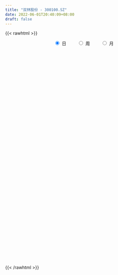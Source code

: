 ```yaml
---
title: "双林股份 - 300100.SZ"
date: 2022-06-01T20:40:09+08:00
draft: false
---
```

{{< rawhtml >}}
    <div style="text-align: center">
        <label style="padding: 1rem;"><input style="margin-right: .5rem" type="radio" name="period" value="D" checked onclick="period_change(this)">日</label>
        <label style="padding: 1rem;"><input style="margin-right: .5rem" type="radio" name="period" value="W" onclick="period_change(this)">周</label>
        <label style="padding: 1rem;"><input style="margin-right: .5rem" type="radio" name="period" value="M" onclick="period_change(this)">月</label>
    </div>
    <div id="chart" style="height: 700px;"></div> 
    <script type="text/javascript">
        const D_v = [137272.55,96521.0,136932.38,86994.52,81262.52,135248.67,113490.23,105916.0,113945.02,78643.0,69210.92,53695.85,145077.86,294898.52,184756.15,131426.0,194498.96,146884.33,100870.39,306861.95,292986.0,301484.0,227035.32,160134.49,126251.0,114528.4,123016.93,94772.0,134376.46,70864.33,102734.0,102915.49,107717.74,229305.07,163311.98,211817.83,153409.34,228093.08,260074.67,178791.38,115196.16,226273.31,168676.0,234575.0,241768.49,159402.91,202095.01,236178.76,186446.24,172639.02,119236.91,236019.01,240805.86,238298.0,382404.09,253799.93,184959.91,145301.0,209315.0,160237.0,125451.0,140219.0,100450.97,97289.0,97768.0,103847.0,150939.89,101524.75,156825.0,110729.0,128372.0,103322.88,113615.4,93751.3,112597.25,97832.0,73515.1,123510.34,174063.85,85863.85,128861.99,99362.0,68035.1,95506.87,65413.0,69428.0,61861.0,85596.0,92249.06,37140.78,66040.0,40771.0,65207.0,39842.0,42500.01,67530.93,46142.71,76697.58,36181.0,56054.15,35769.22,56535.22,30386.0,39855.0,73785.0,44828.91,35286.0,40696.68,60724.0,108460.18,55586.23,107040.74,103328.56,60038.28,67169.45,161524.16,150950.47,193196.69,227322.01,196629.66,140620.44,211285.32,260194.91,263356.19,208238.27,208330.98,159185.56,185860.32,299231.86,179458.25,163399.25,280448.79,193743.65,166760.01,114319.0,120478.01,205233.63,235044.34,148159.08,131409.0,138530.84,93428.01,95035.38,79990.0,86310.38,69286.19,129327.21,151554.07,57758.03,52784.52,52739.0,56391.0,71802.36,92645.0,128690.0,57773.0,85723.01,41627.0,61838.0,41187.0,36996.05,39318.0,52704.11,58634.31,36939.0,70967.0,34687.2,27919.62,50456.58,31860.14,46529.0,44015.0,38802.0,33279.0,41563.87,32990.28,43073.08,22717.0,28192.67,29899.0,33113.16,34595.14,31333.0,60113.68,39710.78,66147.02,36969.0,32538.0,38997.94,26290.0,30503.0,30153.0,25404.97,33541.97,48137.0,32970.97,30446.02,23625.0,47589.0,39316.0,43104.0,24000.0,38856.0,27325.01,35070.0,30525.0,26774.0,25612.0,28172.0,17986.0,28666.0,29927.0,34606.0,33035.0,30388.0,28615.0,25321.0,17970.0,16188.0,30203.0,84649.0,357520.53,336666.53,383368.62,368722.04,300757.52,265775.09,220504.91,224049.57,210402.09,201153.97,146400.01,98882.0,153476.96,293431.0,161717.0,379798.06,329786.43,288901.0,255844.01,170225.05,148654.0,228550.3,252406.0,125691.0,120955.72,169902.01,150308.37,164429.05,147306.0]
const D_histogram = [0.0,-0.0130953846,-0.0289215762,-0.0372292444,-0.0379173127,-0.0271657619,-0.0210542672,-0.010982261,-0.0263150028,-0.0418185427,-0.0464060017,-0.0491595238,-0.0219423948,0.0173286999,0.0406332459,0.0395142278,0.064135023,0.0730877505,0.0674168449,0.0961835799,0.1102762015,0.1362111302,0.1268255347,0.0937177717,0.0573784753,0.0428177626,0.0116215838,0.0013656608,-0.0374908525,-0.0582258198,-0.0491202055,-0.0389327654,-0.0303058411,0.0025570827,0.0161500247,0.0395261401,0.0397473744,0.0444029606,0.0324367015,0.0118053251,-0.0072547487,0.0131849946,0.0215685568,0.0445238791,0.0407886891,0.0097058747,-0.0339303251,-0.1300907826,-0.1514587377,-0.1351978384,-0.1012504841,-0.0476449271,0.0167675196,0.0613218259,0.1123840308,0.1235256827,0.118301897,0.1188940653,0.1353314152,0.1373132311,0.1077942679,0.0598329746,0.0312677746,0.0025905689,-0.03120713,-0.0253047296,-0.0090468265,-0.0163009956,-0.0616850176,-0.1070184232,-0.1175611592,-0.1376157398,-0.1438175252,-0.1496054594,-0.1384266994,-0.139501031,-0.1318054241,-0.1032465932,-0.113461141,-0.1180193547,-0.100074662,-0.1050440527,-0.0911435467,-0.1016426909,-0.1004686289,-0.1096667677,-0.0972497071,-0.0877895989,-0.1025021512,-0.1015962209,-0.1186945242,-0.1012638445,-0.0610934987,-0.0330407968,-0.0169523647,0.014636339,0.0375882294,0.0276471162,0.0338596725,0.0474074098,0.0510519433,0.0416278565,0.0339397366,0.0383739596,0.0459254093,0.0406413686,0.0304769443,0.0403275612,0.0615277954,0.0784686828,0.0797646026,0.099582376,0.1100939807,0.1139770788,0.1084750427,0.1251094394,0.1294639921,0.1535697111,0.153922426,0.1384244036,0.1313381815,0.1307898283,0.1394306176,0.1506734477,0.1346431215,0.1383578355,0.1098977115,0.0547650056,0.0529499685,0.0291660534,0.0279116485,0.0360196481,0.0179436193,-0.0311195382,-0.0731451761,-0.0816121752,-0.0642417297,-0.0344213269,-0.0292338807,-0.0152873244,-0.023924764,-0.0349079882,-0.0609821949,-0.0807269003,-0.0714813652,-0.0765256303,-0.055562263,-0.0793927334,-0.0899828889,-0.0879466214,-0.0844503453,-0.0746690815,-0.0595105603,-0.0446145797,-0.0668682097,-0.0759686572,-0.0993916024,-0.0999855278,-0.0889791654,-0.0698891289,-0.0632430157,-0.0622139886,-0.0396204083,-0.0373431353,-0.0341451071,-0.0524832654,-0.0612154759,-0.0651164797,-0.0828927622,-0.0814607357,-0.0958563808,-0.0852739141,-0.0623699478,-0.0369689079,-0.010056665,0.0027260186,-0.0023647031,0.0024505921,0.0132231573,0.0247479894,0.0289361931,0.0407486983,0.0554344721,0.0615033607,0.0730151411,0.065744948,0.0695572091,0.0734032838,0.0816688131,0.0849373602,0.0751873681,0.0576173513,0.0371226309,0.0098367137,-0.0197043368,-0.0240615996,-0.0248591582,-0.0411768952,-0.0811554054,-0.0819016683,-0.0750884241,-0.060749144,-0.0393320165,-0.0246331883,-0.0124728723,-0.0138211722,-0.0074649418,-0.0049304378,-0.0102736272,-0.005955731,0.0030049976,0.0042840785,0.0161474192,0.01256248,0.0024216756,-0.0208173535,-0.0212422443,-0.0269464449,-0.0230909126,-0.0217275962,0.0066228698,0.1158576266,0.158494373,0.2127477749,0.2697599328,0.2498928164,0.197199832,0.1530292979,0.0792614233,0.0638405141,0.0713708433,0.0534366076,0.0435832733,0.0475402895,0.0729329632,0.0757447624,0.127766917,0.1665482084,0.1761617383,0.1350557074,0.0946455256,0.0514687276,0.048277293,-0.0051188126,-0.0252491752,-0.050232582,-0.0570373819,-0.0750698408,-0.0957046695,-0.0968872953]
const D_fast = [0.0,-0.0163692308,-0.0394258163,-0.0570407957,-0.0672081922,-0.0632480818,-0.0624001539,-0.055073713,-0.0769852055,-0.1029433811,-0.1191323405,-0.1341757436,-0.1124442133,-0.0688409435,-0.0353780861,-0.0266185473,0.0140360036,0.0412606688,0.0524439744,0.1052566044,0.1469182763,0.2069059876,0.2292267758,0.2195484557,0.1975537781,0.1936975062,0.1654067232,0.1554922155,0.1072629891,0.0719715668,0.0687971297,0.0692513784,0.0703018425,0.1038040369,0.1214344851,0.1546921356,0.1648502135,0.1806065399,0.1767494561,0.1590694109,0.13819565,0.1619316419,0.1757073434,0.2097936355,0.2162556178,0.187599272,0.135480491,0.0067973378,-0.0524353017,-0.069973862,-0.0613391287,-0.0196448035,0.0489595231,0.1088442859,0.1880024985,0.2300255711,0.2543772596,0.2846929442,0.3349631479,0.3712732716,0.3687028754,0.3356998257,0.3149515694,0.2869220059,0.2453225245,0.2448987425,0.258894939,0.247565521,0.1867602446,0.1146722332,0.0747392073,0.0202806919,-0.0218754749,-0.0650647739,-0.0884926888,-0.1244422781,-0.1496980272,-0.1469508446,-0.1855306777,-0.21959373,-0.2266677029,-0.2578981067,-0.2667834874,-0.3026933043,-0.3266363995,-0.3632512303,-0.3751465965,-0.387633888,-0.427971978,-0.452465103,-0.4992370373,-0.5071223188,-0.4822253476,-0.4624328449,-0.4505825041,-0.4153347156,-0.3829857678,-0.3860151019,-0.3713376275,-0.3459380378,-0.3295305184,-0.3285476412,-0.3277508269,-0.313723114,-0.294690312,-0.2898140106,-0.2923591988,-0.2724266916,-0.2358445085,-0.1992864505,-0.1780493799,-0.1333360126,-0.0953009128,-0.0629235449,-0.0413068203,0.0066049363,0.043325487,0.1058236337,0.1446569552,0.1637650337,0.189513357,0.2216624609,0.2651609045,0.3140720965,0.3317025507,0.3700067236,0.3690210275,0.3275795729,0.339002028,0.3225096263,0.3282331335,0.3453460451,0.3317559211,0.274912879,0.2146009472,0.1857309043,0.1870409174,0.2082559884,0.2061349644,0.2162596896,0.201641059,0.1819308378,0.1406110823,0.1006846518,0.0920598456,0.0678841729,0.0749569745,0.0312783207,-0.001807557,-0.0217579449,-0.0393742551,-0.0482602616,-0.0479793805,-0.0442370449,-0.0832077273,-0.1113003391,-0.1595711849,-0.1851614922,-0.1963999211,-0.1947821669,-0.2039468077,-0.2184712777,-0.2057827995,-0.2128413103,-0.2181795589,-0.2496385335,-0.273674613,-0.2938547367,-0.3323542098,-0.3512873673,-0.3896471075,-0.4003831193,-0.39307164,-0.376912827,-0.3525147504,-0.3390505622,-0.3447324596,-0.3393045164,-0.3252261619,-0.3075143325,-0.2960920805,-0.2740924007,-0.2455480089,-0.2241032801,-0.1943377145,-0.1851716706,-0.1639701072,-0.1417732116,-0.113090479,-0.0885875919,-0.0795407419,-0.0827064209,-0.0939204836,-0.1187472224,-0.1532143571,-0.1635870198,-0.1705993679,-0.1972113287,-0.2574786902,-0.2787003702,-0.2906592321,-0.291507238,-0.2799231146,-0.2713825835,-0.2623404856,-0.2671440785,-0.2626540835,-0.261352189,-0.2692637852,-0.2664348217,-0.2567228438,-0.2543727432,-0.2384725477,-0.2389168669,-0.2484522524,-0.2768956199,-0.2826310717,-0.2950718836,-0.2969890794,-0.3010576621,-0.2710514786,-0.1328523152,-0.0505919755,0.0568483701,0.1813005112,0.2239065989,0.2205135725,0.2146003629,0.1606478442,0.1611870634,0.1865601035,0.1819850197,0.1830275037,0.1988695922,0.2424955067,0.2642434966,0.3482073805,0.4286257239,0.4822796884,0.4749375844,0.458188784,0.4278791679,0.4367570565,0.3820812478,0.3556385914,0.3180970391,0.2970328937,0.2602329747,0.2156719786,0.1902675289]
const D_slow = [0.0,-0.0032738462,-0.0105042402,-0.0198115513,-0.0292908795,-0.0360823199,-0.0413458867,-0.044091452,-0.0506702027,-0.0611248384,-0.0727263388,-0.0850162197,-0.0905018185,-0.0861696435,-0.076011332,-0.0661327751,-0.0500990193,-0.0318270817,-0.0149728705,0.0090730245,0.0366420749,0.0706948574,0.1024012411,0.125830684,0.1401753029,0.1508797435,0.1537851395,0.1541265547,0.1447538415,0.1301973866,0.1179173352,0.1081841439,0.1006076836,0.1012469543,0.1052844604,0.1151659955,0.1251028391,0.1362035792,0.1443127546,0.1472640859,0.1454503987,0.1487466473,0.1541387866,0.1652697563,0.1754669286,0.1778933973,0.169410816,0.1368881204,0.099023436,0.0652239764,0.0399113554,0.0280001236,0.0321920035,0.04752246,0.0756184677,0.1064998884,0.1360753626,0.1657988789,0.1996317327,0.2339600405,0.2609086075,0.2758668511,0.2836837948,0.284331437,0.2765296545,0.2702034721,0.2679417655,0.2638665166,0.2484452622,0.2216906564,0.1923003666,0.1578964316,0.1219420503,0.0845406855,0.0499340106,0.0150587529,-0.0178926031,-0.0437042514,-0.0720695367,-0.1015743753,-0.1265930409,-0.152854054,-0.1756399407,-0.2010506134,-0.2261677706,-0.2535844626,-0.2778968893,-0.2998442891,-0.3254698269,-0.3508688821,-0.3805425131,-0.4058584743,-0.4211318489,-0.4293920481,-0.4336301393,-0.4299710546,-0.4205739972,-0.4136622182,-0.4051973,-0.3933454476,-0.3805824618,-0.3701754976,-0.3616905635,-0.3520970736,-0.3406157213,-0.3304553791,-0.3228361431,-0.3127542528,-0.2973723039,-0.2777551332,-0.2578139826,-0.2329183886,-0.2053948934,-0.1769006237,-0.149781863,-0.1185045032,-0.0861385051,-0.0477460774,-0.0092654709,0.0253406301,0.0581751754,0.0908726325,0.1257302869,0.1633986488,0.1970594292,0.2316488881,0.259123316,0.2728145674,0.2860520595,0.2933435728,0.300321485,0.309326397,0.3138123018,0.3060324173,0.2877461232,0.2673430795,0.251282647,0.2426773153,0.2353688451,0.231547014,0.225565823,0.216838826,0.2015932772,0.1814115521,0.1635412108,0.1444098032,0.1305192375,0.1106710541,0.0881753319,0.0661886765,0.0450760902,0.0264088198,0.0115311798,0.0003775348,-0.0163395176,-0.0353316819,-0.0601795825,-0.0851759644,-0.1074207558,-0.124893038,-0.1407037919,-0.1562572891,-0.1661623912,-0.175498175,-0.1840344518,-0.1971552681,-0.2124591371,-0.228738257,-0.2494614476,-0.2698266315,-0.2937907267,-0.3151092052,-0.3307016922,-0.3399439192,-0.3424580854,-0.3417765808,-0.3423677565,-0.3417551085,-0.3384493192,-0.3322623218,-0.3250282736,-0.314841099,-0.300982481,-0.2856066408,-0.2673528555,-0.2509166185,-0.2335273163,-0.2151764953,-0.1947592921,-0.173524952,-0.15472811,-0.1403237722,-0.1310431145,-0.128583936,-0.1335100202,-0.1395254202,-0.1457402097,-0.1560344335,-0.1763232848,-0.1967987019,-0.2155708079,-0.2307580939,-0.2405910981,-0.2467493952,-0.2498676132,-0.2533229063,-0.2551891417,-0.2564217512,-0.258990158,-0.2604790907,-0.2597278413,-0.2586568217,-0.2546199669,-0.2514793469,-0.250873928,-0.2560782664,-0.2613888274,-0.2681254387,-0.2738981668,-0.2793300659,-0.2776743484,-0.2487099418,-0.2090863485,-0.1558994048,-0.0884594216,-0.0259862175,0.0233137405,0.061571065,0.0813864208,0.0973465494,0.1151892602,0.1285484121,0.1394442304,0.1513293028,0.1695625435,0.1884987342,0.2204404634,0.2620775155,0.3061179501,0.3398818769,0.3635432584,0.3764104403,0.3884797635,0.3872000604,0.3808877666,0.3683296211,0.3540702756,0.3353028154,0.311376648,0.2871548242]
const D_data = [['2021-05-21', 9.1498, 9.3923, 9.1498, 9.5136],['2021-05-24', 9.2524, 9.1871, 9.1778, 9.3457],['2021-05-25', 9.1405, 9.0565, 8.842, 9.1871],['2021-05-26', 9.0472, 9.0565, 8.9913, 9.1778],['2021-05-27', 9.0565, 9.0939, 9.0472, 9.2058],['2021-05-28', 9.1312, 9.2338, 9.0845, 9.439],['2021-05-31', 9.2524, 9.1965, 9.0472, 9.327],['2021-06-01', 9.1405, 9.2711, 9.1312, 9.383],['2021-06-02', 9.2151, 8.9166, 8.9073, 9.2244],['2021-06-03', 8.87, 8.7954, 8.7767, 9.0099],['2021-06-04', 8.7581, 8.8327, 8.5995, 8.926],['2021-06-07', 8.7674, 8.7861, 8.7674, 8.926],['2021-06-08', 8.7674, 9.1871, 8.7674, 9.2151],['2021-06-09', 9.3084, 9.5042, 9.2338, 10.1292],['2021-06-10', 9.383, 9.4856, 9.327, 9.6721],['2021-06-11', 9.5882, 9.2617, 9.2524, 9.6721],['2021-06-15', 9.2711, 9.6815, 9.1871, 9.6815],['2021-06-16', 9.6908, 9.6255, 9.3457, 9.7747],['2021-06-17', 9.5229, 9.5042, 9.3643, 9.6068],['2021-06-18', 9.4949, 10.0639, 9.4016, 10.2411],['2021-06-21', 10.2597, 10.0825, 9.924, 10.7261],['2021-06-22', 9.9892, 10.4463, 9.9426, 10.6421],['2021-06-23', 10.2691, 10.1665, 10.1665, 10.5862],['2021-06-24', 10.0732, 9.8587, 9.84, 10.1198],['2021-06-25', 9.896, 9.7094, 9.6068, 10.0266],['2021-06-28', 9.6721, 9.9053, 9.6535, 10.0172],['2021-06-29', 10.0172, 9.6162, 9.5229, 10.1851],['2021-06-30', 9.6068, 9.7934, 9.5229, 9.868],['2021-07-01', 9.9053, 9.3084, 9.2617, 9.9053],['2021-07-02', 9.2617, 9.355, 9.2617, 9.4576],['2021-07-05', 9.3737, 9.6721, 9.327, 9.6721],['2021-07-06', 9.7094, 9.7188, 9.4016, 9.7467],['2021-07-07', 9.6535, 9.7374, 9.5789, 9.8773],['2021-07-08', 9.6628, 10.1571, 9.6348, 10.1665],['2021-07-09', 10.0918, 10.0639, 9.8867, 10.1292],['2021-07-12', 10.0639, 10.325, 9.9706, 10.4556],['2021-07-13', 10.353, 10.1478, 10.0359, 10.353],['2021-07-14', 10.0452, 10.2691, 9.7467, 10.4556],['2021-07-15', 10.2504, 10.0918, 10.0918, 10.9779],['2021-07-16', 10.1758, 9.9333, 9.9333, 10.5395],['2021-07-19', 9.8307, 9.868, 9.7281, 10.1198],['2021-07-20', 9.7281, 10.3903, 9.5975, 10.5022],['2021-07-21', 10.5209, 10.353, 10.3157, 10.5395],['2021-07-22', 10.4836, 10.6701, 10.2877, 10.7914],['2021-07-23', 10.5862, 10.4463, 10.353, 10.9593],['2021-07-26', 10.3157, 10.0545, 9.8867, 10.4556],['2021-07-27', 10.1012, 9.7094, 9.7001, 10.3996],['2021-07-28', 9.5602, 8.6275, 8.5063, 9.5882],['2021-07-29', 8.7021, 9.1498, 8.7021, 9.3737],['2021-07-30', 9.1498, 9.5042, 9.0845, 9.6535],['2021-08-02', 9.6535, 9.7747, 9.5322, 9.84],['2021-08-03', 9.7561, 10.2038, 9.6908, 10.5022],['2021-08-04', 10.1665, 10.6515, 10.0732, 10.6608],['2021-08-05', 10.5302, 10.7354, 10.4276, 10.866],['2021-08-06', 10.9126, 11.1551, 10.7074, 11.9852],['2021-08-09', 11.3603, 10.9313, 10.7914, 11.4443],['2021-08-10', 10.8473, 10.8567, 10.7261, 11.1551],['2021-08-11', 10.8473, 11.0339, 10.6888, 11.0898],['2021-08-12', 10.9686, 11.407, 10.8753, 11.5189],['2021-08-13', 11.2577, 11.4163, 11.1458, 11.5469],['2021-08-16', 11.6215, 11.0805, 10.9779, 11.6215],['2021-08-17', 11.0805, 10.7447, 10.6888, 11.4629],['2021-08-18', 10.7261, 10.8567, 10.4649, 11.0152],['2021-08-19', 10.81, 10.7541, 10.4649, 10.9126],['2021-08-20', 10.838, 10.5489, 10.3157, 10.838],['2021-08-23', 10.6048, 10.9872, 10.6048, 11.0339],['2021-08-24', 10.9779, 11.2018, 10.9779, 11.4722],['2021-08-25', 11.2391, 10.9593, 10.8846, 11.3323],['2021-08-26', 11.0059, 10.3437, 10.3064, 11.0152],['2021-08-27', 10.3996, 10.0639, 10.0452, 10.3996],['2021-08-30', 10.1478, 10.2877, 9.9613, 10.4183],['2021-08-31', 10.2877, 10.0079, 9.9613, 10.3623],['2021-09-01', 10.0079, 10.0172, 9.6348, 10.2504],['2021-09-02', 9.9799, 9.8867, 9.7747, 10.1105],['2021-09-03', 9.8867, 10.0079, 9.812, 10.2224],['2021-09-06', 9.9799, 9.7747, 9.6628, 10.0732],['2021-09-07', 9.7188, 9.7934, 9.6908, 9.84],['2021-09-08', 9.7841, 10.0545, 9.6908, 10.0639],['2021-09-09', 9.9799, 9.5229, 9.3457, 10.1105],['2021-09-10', 9.4763, 9.4483, 9.4016, 9.6068],['2021-09-13', 9.4669, 9.6628, 9.1032, 9.7094],['2021-09-14', 9.6068, 9.3084, 9.2711, 9.7001],['2021-09-15', 9.355, 9.4669, 9.2431, 9.4949],['2021-09-16', 9.4296, 9.0659, 9.0472, 9.4483],['2021-09-17', 9.0845, 9.0752, 8.9539, 9.299],['2021-09-22', 8.9353, 8.8047, 8.7581, 9.0752],['2021-09-23', 8.842, 8.9633, 8.814, 9.0752],['2021-09-24', 9.2711, 8.87, 8.814, 9.2711],['2021-09-27', 8.7674, 8.4316, 8.2917, 8.87],['2021-09-28', 8.4316, 8.4596, 8.3477, 8.5156],['2021-09-29', 8.441, 8.0492, 8.0399, 8.441],['2021-09-30', 8.1332, 8.3384, 8.1145, 8.3663],['2021-10-08', 8.5622, 8.6555, 8.4876, 8.814],['2021-10-11', 8.7674, 8.5902, 8.5622, 8.7674],['2021-10-12', 8.5995, 8.4783, 8.329, 8.6648],['2021-10-13', 8.4783, 8.7394, 8.4223, 8.814],['2021-10-14', 8.7114, 8.7394, 8.6275, 8.7954],['2021-10-15', 8.6741, 8.329, 8.2917, 8.6741],['2021-10-18', 8.357, 8.4876, 8.3197, 8.5249],['2021-10-19', 8.5809, 8.6088, 8.5156, 8.8047],['2021-10-20', 8.5436, 8.5156, 8.441, 8.6275],['2021-10-21', 8.4876, 8.3197, 8.2451, 8.5249],['2021-10-22', 8.3943, 8.2731, 8.2451, 8.4223],['2021-10-25', 8.2917, 8.3943, 8.0865, 8.4223],['2021-10-26', 8.6648, 8.4503, 8.3943, 8.7861],['2021-10-27', 8.3943, 8.2824, 8.1425, 8.5249],['2021-10-28', 8.1985, 8.1612, 8.0586, 8.3104],['2021-10-29', 8.2824, 8.3943, 8.1238, 8.3943],['2021-11-01', 8.3943, 8.6182, 8.2824, 8.6182],['2021-11-02', 8.7674, 8.6835, 8.5809, 9.1405],['2021-11-03', 8.5342, 8.5622, 8.4783, 8.6648],['2021-11-04', 8.6275, 8.8887, 8.5809, 9.0099],['2021-11-05', 8.7674, 8.9073, 8.7301, 9.0845],['2021-11-08', 8.9073, 8.926, 8.8047, 8.9819],['2021-11-09', 8.8607, 8.87, 8.7301, 8.8887],['2021-11-10', 8.8607, 9.2524, 8.7767, 9.2617],['2021-11-11', 9.1871, 9.2431, 9.0939, 9.4203],['2021-11-12', 9.1965, 9.6721, 9.1685, 9.6815],['2021-11-15', 9.8867, 9.5602, 9.5136, 9.9426],['2021-11-16', 9.5042, 9.439, 9.2804, 9.6908],['2021-11-17', 9.4203, 9.5975, 9.4203, 9.7374],['2021-11-18', 9.5882, 9.7747, 9.3737, 10.0732],['2021-11-19', 9.812, 10.0359, 9.5975, 10.2597],['2021-11-22', 9.9799, 10.2597, 9.7747, 10.3996],['2021-11-23', 10.4369, 10.0452, 10.0079, 10.5395],['2021-11-24', 10.1665, 10.3996, 9.9519, 10.3996],['2021-11-25', 10.2784, 10.0639, 9.9613, 10.3343],['2021-11-26', 10.0266, 9.6068, 9.5882, 10.0452],['2021-11-29', 9.4669, 10.2038, 9.4576, 10.7261],['2021-11-30', 10.2224, 9.9333, 9.8587, 10.353],['2021-12-01', 9.924, 10.2131, 9.9053, 10.4183],['2021-12-02', 10.2411, 10.4183, 10.0359, 10.9126],['2021-12-03', 10.3623, 10.1292, 10.0266, 10.6142],['2021-12-06', 10.0079, 9.5975, 9.5789, 10.0172],['2021-12-07', 9.6535, 9.439, 9.2338, 9.7467],['2021-12-08', 9.5042, 9.7001, 9.4296, 9.9426],['2021-12-09', 9.7934, 10.0266, 9.7934, 10.4369],['2021-12-10', 9.8493, 10.3064, 9.84, 10.5862],['2021-12-13', 10.3343, 10.1012, 10.0639, 10.3996],['2021-12-14', 10.0452, 10.2784, 9.896, 10.2877],['2021-12-15', 10.1665, 10.0266, 9.9799, 10.3064],['2021-12-16', 10.0639, 9.9519, 9.8867, 10.1105],['2021-12-17', 9.9426, 9.6535, 9.6162, 9.9426],['2021-12-20', 9.7001, 9.5789, 9.5416, 9.8493],['2021-12-21', 9.5789, 9.8773, 9.5789, 9.8773],['2021-12-22', 9.868, 9.6721, 9.6721, 9.9519],['2021-12-23', 9.7281, 10.0079, 9.5882, 10.1198],['2021-12-24', 10.0079, 9.4016, 9.3737, 10.0266],['2021-12-27', 9.327, 9.4203, 9.2524, 9.5136],['2021-12-28', 9.355, 9.4949, 9.327, 9.5416],['2021-12-29', 9.4949, 9.4669, 9.383, 9.6162],['2021-12-30', 9.355, 9.5229, 9.355, 9.6628],['2021-12-31', 9.6628, 9.6068, 9.3923, 9.7281],['2022-01-04', 9.6255, 9.6441, 9.5695, 9.7841],['2022-01-05', 9.6441, 9.1125, 9.0472, 9.6721],['2022-01-06', 9.0939, 9.1312, 9.0472, 9.2431],['2022-01-07', 9.1405, 8.7861, 8.7674, 9.1871],['2022-01-10', 8.7301, 8.9166, 8.7208, 8.9819],['2022-01-11', 8.9166, 9.0006, 8.9166, 9.1685],['2022-01-12', 9.0659, 9.1032, 9.0192, 9.1871],['2022-01-13', 9.1312, 8.9446, 8.9446, 9.1312],['2022-01-14', 9.0099, 8.8234, 8.814, 9.0752],['2022-01-17', 8.9166, 9.0939, 8.8234, 9.1218],['2022-01-18', 9.0939, 8.8514, 8.8234, 9.0939],['2022-01-19', 8.8514, 8.8234, 8.7394, 8.926],['2022-01-20', 8.8327, 8.4503, 8.4223, 8.8514],['2022-01-21', 8.4503, 8.4223, 8.3757, 8.5436],['2022-01-24', 8.3943, 8.3663, 8.2824, 8.4783],['2022-01-25', 8.3663, 8.0399, 8.0212, 8.3663],['2022-01-26', 8.1145, 8.1332, 8.0492, 8.1985],['2022-01-27', 8.1612, 7.7881, 7.7694, 8.1798],['2022-01-28', 7.7881, 7.9746, 7.7414, 8.0399],['2022-02-07', 8.0119, 8.1145, 8.0119, 8.2078],['2022-02-08', 8.1052, 8.1891, 8.0492, 8.2264],['2022-02-09', 8.1798, 8.2824, 7.8813, 8.3011],['2022-02-10', 8.3104, 8.1612, 8.1238, 8.3384],['2022-02-11', 8.1425, 7.9093, 7.9093, 8.1518],['2022-02-14', 7.8813, 7.9839, 7.8347, 8.0119],['2022-02-15', 7.9933, 8.0586, 7.9, 8.0586],['2022-02-16', 8.0772, 8.0959, 8.0679, 8.1612],['2022-02-17', 8.0959, 8.0212, 7.9466, 8.1518],['2022-02-18', 7.9933, 8.1425, 7.9093, 8.1612],['2022-02-21', 8.1425, 8.2451, 8.0959, 8.2544],['2022-02-22', 8.1891, 8.1985, 8.1145, 8.3477],['2022-02-23', 8.1985, 8.329, 8.1985, 8.3663],['2022-02-24', 8.2917, 8.1238, 8.0026, 8.4783],['2022-02-25', 8.1985, 8.2731, 8.1891, 8.357],['2022-02-28', 8.2731, 8.3197, 8.1052, 8.329],['2022-03-01', 8.385, 8.441, 8.3104, 8.4689],['2022-03-02', 8.357, 8.4503, 8.357, 8.4689],['2022-03-03', 8.4783, 8.3104, 8.2917, 8.4783],['2022-03-04', 8.3011, 8.1705, 8.1145, 8.3011],['2022-03-07', 8.1705, 8.0492, 8.0119, 8.1705],['2022-03-08', 8.0772, 7.8347, 7.7694, 8.0959],['2022-03-09', 7.844, 7.6295, 7.2751, 7.956],['2022-03-10', 7.7787, 7.8161, 7.7694, 7.9093],['2022-03-11', 7.6855, 7.8067, 7.5549, 7.844],['2022-03-14', 7.7881, 7.5176, 7.5083, 7.7974],['2022-03-15', 7.5083, 6.9953, 6.9766, 7.5083],['2022-03-16', 7.1352, 7.2844, 6.902, 7.3031],['2022-03-17', 7.3217, 7.3031, 7.2751, 7.4616],['2022-03-18', 7.2751, 7.3684, 7.2471, 7.4243],['2022-03-21', 7.2844, 7.4803, 7.2844, 7.6015],['2022-03-22', 7.4896, 7.4336, 7.3963, 7.5176],['2022-03-23', 7.4616, 7.4243, 7.3684, 7.4896],['2022-03-24', 7.3684, 7.2378, 7.2191, 7.3684],['2022-03-25', 7.2937, 7.3031, 7.1911, 7.4336],['2022-03-28', 7.2751, 7.2378, 7.1165, 7.3124],['2022-03-29', 7.2751, 7.0885, 7.0419, 7.359],['2022-03-30', 7.1632, 7.1632, 7.0699, 7.1911],['2022-03-31', 7.2471, 7.2191, 7.1259, 7.3404],['2022-04-01', 7.2284, 7.1165, 7.0699, 7.2284],['2022-04-06', 7.1352, 7.2564, 7.0885, 7.2844],['2022-04-07', 7.2564, 7.0606, 7.0512, 7.2844],['2022-04-08', 7.0979, 6.9113, 6.8274, 7.1165],['2022-04-11', 6.9953, 6.6129, 6.5756, 6.9953],['2022-04-12', 6.6129, 6.7808, 6.5476, 6.8087],['2022-04-13', 6.7808, 6.6408, 6.6222, 6.7808],['2022-04-14', 6.6688, 6.6968, 6.6688, 6.7808],['2022-04-15', 6.6688, 6.6222, 6.4357, 6.6782],['2022-04-18', 6.6968, 6.9953, 6.6315, 7.0606],['2022-04-19', 7.2844, 8.3943, 7.2844, 8.3943],['2022-04-20', 8.0399, 8.0492, 7.928, 8.5342],['2022-04-21', 8.1425, 8.5809, 7.956, 8.7767],['2022-04-22', 8.5809, 9.0939, 8.2078, 9.3737],['2022-04-25', 8.6741, 8.4316, 7.9839, 9.0192],['2022-04-26', 8.441, 8.0026, 7.8534, 8.6648],['2022-04-27', 7.6202, 7.9933, 7.4803, 8.0399],['2022-04-28', 7.7414, 7.4057, 7.2937, 7.8907],['2022-04-29', 7.3684, 7.9653, 7.3684, 8.0586],['2022-05-05', 8.1052, 8.3011, 8.0679, 8.5156],['2022-05-06', 8.0026, 8.0212, 7.9746, 8.3104],['2022-05-09', 7.872, 8.1052, 7.872, 8.1518],['2022-05-10', 7.8813, 8.3197, 7.8347, 8.3384],['2022-05-11', 8.413, 8.7394, 8.2731, 8.9073],['2022-05-12', 8.6835, 8.6182, 8.4037, 8.6928],['2022-05-13', 8.5809, 9.4949, 8.4689, 10.1292],['2022-05-16', 9.4203, 9.7281, 9.1312, 9.7934],['2022-05-17', 9.4296, 9.6721, 9.355, 9.8773],['2022-05-18', 9.5021, 9.122, 9.082, 9.5821],['2022-05-19', 8.902, 9.052, 8.822, 9.192],['2022-05-20', 9.062, 8.902, 8.882, 9.2521],['2022-05-23', 8.942, 9.3721, 8.942, 9.4221],['2022-05-24', 9.3121, 8.6619, 8.6519, 9.6922],['2022-05-25', 8.5419, 8.922, 8.5419, 8.952],['2022-05-26', 9.032, 8.7619, 8.4819, 9.032],['2022-05-27', 8.6519, 8.912, 8.6519, 9.2821],['2022-05-30', 8.77, 8.7, 8.55, 8.85],['2022-05-31', 8.67, 8.54, 8.22, 8.72],['2022-06-01', 8.5, 8.69, 8.47, 8.95]]
const W_v = [127243.92,73862.61,41211.64,178438.23,149296.25,450782.49,478768.8700000001,239865.47,519410.81,247044.74,205571.03,174999.82,392912.04,211666.92,180776.2,185514.6,222327.16,176988.54,152949.6,159312.19,105859.59,220442.73,153708.85,249155.84,195620.04,236472.16,177022.02,171398.28,150093.55,67811.24,61399.41,264156.67,313229.33,380394.58,826413.6299999999,496975.44,447528.7,406592.62,454740.35,240278.94,140960.45,233617.07,159541.2,210542.05,153278.7,116394.38,126611.51,150515.16,160723.9,515929.91,427696.84,302495.1,243617.63,143252.29,95494.53,126667.75,70354.99,78916.95,70168.0,71112.2,84797.33,79856.6,102067.05,101458.14,144570.11,121856.75,282705.84,475304.53,458680.49,655876.6,1052040.47,662293.52,496492.83,338172.96,197921.18,432819.1,248621.71,259157.63,154595.28,212155.52,325850.84,638058.3400000001,1027292.46,914431.25,494772.76,341916.84,452430.36,470862.04,393053.31,250553.45,80660.38,228035.16,191227.4,145282.92,135156.46,132095.5,154180.81,169998.96,121214.47,119096.82,104434.62,121761.92,99420.34,118464.43,111104.8,106720.04,123587.47,512084.8999999999,222225.17,332489.87,331568.18,838993.85,45713.57,136330.65,411640.4,383002.7,298818.68,216860.59,189496.6,154642.6,191533.17,195540.16,178947.3,239094.78,207804.12,181153.0,1007270.26,712325.9200000002,364985.27,449665.93,533796.16,753288.9600000001,1484074.4100000001,1138343.5700000001,898228.3200000001,395837.44,268526.17,283264.17,228092.26,268333.12,812481.54,274376.56,148985.48,270240.04,196280.0,147019.17,345630.28,316880.15,285169.73,103900.33,1176985.3900000001,732100.48,569220.6699999999,421468.41,294500.06,340482.24,488156.85,475168.13,1298446.27,4612774.9600000009,4122301.5099999998,3988671.79,2334201.3799999999,913022.74,359492.64,2437282.5,3563000.1299999999,3599868.6000000001,3377583.4699999997,1960958.54,2831045.8300000001,1714771.71,1348329.8999999999,925293.23,758211.1799999999,900501.5999999999,664340.78,1015050.7400000001,765243.12,1299697.29,591300.22,517934.87,229377.39,266643.0,714147.95,532985.95,693061.8899999999,346792.21,355441.3,423614.45,276681.08,1300186.71,1246633.46,886380.6400000001,435172.82,1187473.75,1184683.5999999999,536959.0900000001,481205.17,809854.38,749115.63,1107890.8100000001,537558.1199999999,705984.28,1032186.3,986488.96,956761.9400000001,1216763.8700000001,953612.84,561177.97,623865.64,551658.8300000001,554785.14,457178.96,216885.0,236200.84,65207.0,272713.23,214925.59,234451.59,435139.71,632879.05,1036052.3400000002,1024971.3200000001,1116281.7999999998,841834.99,606562.3099999999,516467.85,291474.91,364831.01,220966.05,253931.62,200780.34,189708.23,148516.97,234273.48,158481.94,170500.93,177634.0,158550.01,130363.0,98029.0,118297.0,1530926.7200000002,1221489.1800000002,347553.98,1087305.02,1193410.49,897505.03,462043.42]
const W_histogram = [0.0,-0.2903001709,-0.4991009525,-0.5955775152,-0.6989270155,-0.7047533074,-0.6200368294,-0.592219224,-0.4673111929,-0.4339398147,-0.4294417845,-0.3009418935,-0.4735675727,-0.6016083483,-0.7193904467,-0.6999137076,-0.82991223,-0.9089865784,-0.8497447002,-0.8086750297,-0.7289211075,-0.6239237662,-0.4931273932,-0.3149875568,-0.188431484,-0.1308784725,-0.0495795526,-0.0553848396,-0.0673128627,-0.0201988231,0.0743826651,0.2099893192,0.3918468639,0.5998806468,0.8272753592,1.0125834663,0.9772974163,0.9345913972,0.6746900631,0.4957813876,0.392874306,0.321017314,0.258178825,0.213660552,0.1033825504,0.0546783064,-0.0309127692,-0.152061158,-0.1505442181,-0.0543040418,-0.0020213127,0.0077780443,0.0378538902,-0.0105540564,-0.0178431565,-0.0256191506,-0.0160418201,-0.0055365637,0.0239852061,0.0578952501,0.1039100214,0.1270000071,0.0565424469,0.0264805706,0.030956257,0.0704184568,0.1307609805,0.2837436182,0.3118006425,0.4366607302,0.4812436662,0.472676362,0.4669262785,0.4200786709,0.3655756723,0.3586951484,0.3118304363,0.222683801,0.1194976442,0.0867664516,0.1056417914,0.1580068677,0.2158002604,0.2432377301,0.2472883545,0.2181122321,0.233777097,0.1884313694,0.1542350604,0.0549437547,-0.030858247,-0.1202361736,-0.1991868658,-0.2332178036,-0.2397395406,-0.2690442526,-0.2565216495,-0.2059969646,-0.1801065777,-0.1492242917,-0.1516172104,-0.144037313,-0.1261084148,-0.1338904705,-0.145172548,-0.1321288037,-0.1083944071,-0.0557332124,-0.0101981825,0.0374346188,0.0635633702,0.0473150539,0.0332335813,0.036642074,0.0561114284,0.0529474617,0.0624268237,0.0500332815,0.0173183022,0.0193755875,0.0323604615,0.0532206047,0.0706671756,0.094420138,0.1063766774,0.1201916934,0.1663183766,0.1834665444,0.1549500601,0.1043078773,0.0636447148,0.0782436348,0.0926042729,0.1106188678,0.0666306903,0.0180794016,-0.0171391358,-0.0349681071,-0.0379157904,0.0085908095,0.0080384583,-0.0059232283,-0.0079011547,-0.0141545739,-0.0245146081,-0.0225608502,0.0120573345,0.0236465546,0.0213272529,0.0264326196,0.0686022091,0.1024713051,0.1053120336,0.099037207,0.1056082063,0.1113045867,0.1254284507,0.125945661,0.308696783,0.5602596499,0.6500178998,0.8440735234,0.6997488047,0.5534638026,0.4504499419,0.422984418,0.699881094,0.7329958905,0.6985937568,0.6066087161,0.5444742687,0.3959223424,0.2244944396,0.014464722,-0.1349776002,-0.3257972792,-0.4359772389,-0.5656233204,-0.6374882059,-0.6393391668,-0.6868267303,-0.7529094507,-0.7760658033,-0.699096314,-0.6094257319,-0.5192733197,-0.4871232526,-0.450242868,-0.4339153464,-0.3898637337,-0.3358100657,-0.1912484983,-0.120306977,-0.0412242834,0.0055838682,0.0731435403,0.0928592285,0.0926569326,0.0642876855,0.0725796201,0.1270667246,0.1335442602,0.1092927724,0.1346604526,0.1359168032,0.1627580461,0.1109963003,0.1779073796,0.2265998029,0.1887795061,0.1226909228,0.0694469382,-0.0052520222,-0.077568738,-0.1337095669,-0.1972940024,-0.2075990211,-0.2245692155,-0.2270465089,-0.2084904757,-0.1522449461,-0.0589085692,0.0273261664,0.0539258561,0.1023526538,0.1396585073,0.1147449811,0.0774689175,0.0633928146,-0.0010191361,-0.0388461618,-0.085916442,-0.1390907952,-0.1685826851,-0.1622510454,-0.1399757158,-0.1234381461,-0.1277516531,-0.1493713339,-0.1565604138,-0.1617120589,-0.1661350556,-0.1748451355,-0.0091993655,0.0273040805,0.0564798401,0.169885261,0.1978665153,0.2088634252,0.1933566607]
const W_fast = [0.0,-0.3628752137,-0.6964512334,-0.9418221749,-1.2199034291,-1.4019180478,-1.4722107771,-1.5924479778,-1.5843677449,-1.6594813204,-1.7623437363,-1.7090793187,-2.000096891,-2.2785397537,-2.5761694638,-2.7316711516,-3.0691477315,-3.3754687245,-3.5286630213,-3.6897621083,-3.792238463,-3.8432220632,-3.8357075385,-3.7363145913,-3.6568663895,-3.6320329961,-3.5631289644,-3.5827804612,-3.6115367,-3.5694723662,-3.4562952117,-3.2681912278,-2.9883719672,-2.6303680226,-2.1961544703,-1.7577004967,-1.5486621925,-1.3577203623,-1.4489491807,-1.5039125093,-1.5086010145,-1.5002036779,-1.4984974606,-1.4896005957,-1.5740329596,-1.609067627,-1.7023868949,-1.8615505732,-1.8976696879,-1.815005522,-1.7632281212,-1.751484253,-1.7119449346,-1.7629913953,-1.7747412845,-1.7889220663,-1.7833551908,-1.7742340754,-1.738716004,-1.6903321475,-1.6183398708,-1.5634998834,-1.6198218319,-1.6432635655,-1.6310488148,-1.5739820008,-1.480949232,-1.2570306897,-1.1510235048,-0.9169982346,-0.752104382,-0.6425025957,-0.5315211096,-0.4733490494,-0.43645813,-0.3536648668,-0.3225719698,-0.3560476548,-0.4293594006,-0.4403989803,-0.3951131926,-0.3032463994,-0.1915029416,-0.1032560393,-0.0373833263,-0.0120313907,0.0620777484,0.0638398632,0.0682023193,-0.0173530478,-0.1108696112,-0.2303065812,-0.3590539899,-0.4513893786,-0.5178460007,-0.6144117759,-0.6660195852,-0.6669941414,-0.6861303989,-0.6925541858,-0.7328514071,-0.7612808379,-0.7748790434,-0.8161337167,-0.8637089312,-0.8836973879,-0.887061593,-0.8483337014,-0.8053482171,-0.7483567611,-0.7063371673,-0.71075672,-0.7165297973,-0.7039607861,-0.6704635746,-0.6603906759,-0.635304608,-0.6351898298,-0.6635752335,-0.6566740514,-0.635599062,-0.6014337676,-0.5663204028,-0.5189624059,-0.4804116972,-0.4365487578,-0.3488424805,-0.2858276765,-0.2756066458,-0.3001718594,-0.3249238431,-0.2907640145,-0.2532523081,-0.2075829962,-0.2349135012,-0.2789449395,-0.3184482609,-0.3450192589,-0.3574458898,-0.3087915876,-0.3073343242,-0.3227768178,-0.3267300329,-0.3365220956,-0.3530107818,-0.3566972364,-0.3190647181,-0.3015638594,-0.2985513478,-0.2868378262,-0.2275176845,-0.1680307622,-0.1388620252,-0.1203775501,-0.0874044993,-0.0538819722,-0.0084009955,0.02360263,0.2835279477,0.6751557271,0.927418452,1.3324924564,1.3631049389,1.3551858875,1.3647845123,1.4430650928,1.8949320424,2.1112958114,2.251542117,2.3112092553,2.3851933751,2.3356220344,2.2203177415,2.0139042043,1.8307174821,1.5584484833,1.3392742139,1.0682223023,0.8369853653,0.6752996127,0.4561053666,0.2017952835,-0.0153775198,-0.1131821091,-0.1758679599,-0.2155338776,-0.3051646237,-0.3808449561,-0.4729962711,-0.5264105918,-0.5563094403,-0.4595599975,-0.4186952204,-0.3499185976,-0.3017144789,-0.2158689218,-0.1729384264,-0.1499764892,-0.162273815,-0.1358369754,-0.0495831897,-0.009719589,-0.0066478838,0.0523849096,0.087620461,0.1551512154,0.1311385447,0.2425264689,0.3478688429,0.3572434226,0.32182757,0.28594532,0.2099333541,0.1182244537,0.0286562331,-0.0842517031,-0.1464564769,-0.2195689753,-0.2788078959,-0.3123744816,-0.2941901886,-0.215580954,-0.1225146767,-0.082433523,-0.0084185618,0.0638019185,0.0675746375,0.0496658033,0.0514379041,-0.0132288306,-0.0607673968,-0.1293167875,-0.2172638395,-0.2889014007,-0.3231325224,-0.3358511217,-0.3501730885,-0.3864245087,-0.4453870231,-0.4917162064,-0.5372958662,-0.5832526269,-0.6356739906,-0.472328062,-0.4289985958,-0.3857028763,-0.2298261401,-0.1523782569,-0.0891654908,-0.0563330901]
const W_slow = [0.0,-0.0725750427,-0.1973502809,-0.3462446597,-0.5209764135,-0.6971647404,-0.8521739477,-1.0002287537,-1.117056552,-1.2255415057,-1.3329019518,-1.4081374252,-1.5265293183,-1.6769314054,-1.8567790171,-2.031757444,-2.2392355015,-2.4664821461,-2.6789183212,-2.8810870786,-3.0633173555,-3.219298297,-3.3425801453,-3.4213270345,-3.4684349055,-3.5011545236,-3.5135494118,-3.5273956217,-3.5442238373,-3.5492735431,-3.5306778768,-3.478180547,-3.380218831,-3.2302486694,-3.0234298295,-2.770283963,-2.5259596089,-2.2923117596,-2.1236392438,-1.9996938969,-1.9014753204,-1.8212209919,-1.7566762856,-1.7032611476,-1.67741551,-1.6637459334,-1.6714741257,-1.7094894152,-1.7471254698,-1.7607014802,-1.7612068084,-1.7592622973,-1.7497988248,-1.7524373389,-1.756898128,-1.7633029157,-1.7673133707,-1.7686975116,-1.7627012101,-1.7482273976,-1.7222498922,-1.6904998905,-1.6763642787,-1.6697441361,-1.6620050718,-1.6444004576,-1.6117102125,-1.5407743079,-1.4628241473,-1.3536589648,-1.2333480482,-1.1151789577,-0.9984473881,-0.8934277203,-0.8020338023,-0.7123600152,-0.6344024061,-0.5787314558,-0.5488570448,-0.5271654319,-0.500754984,-0.4612532671,-0.407303202,-0.3464937695,-0.2846716808,-0.2301436228,-0.1716993486,-0.1245915062,-0.0860327411,-0.0722968025,-0.0800113642,-0.1100704076,-0.1598671241,-0.218171575,-0.2781064601,-0.3453675233,-0.4094979356,-0.4609971768,-0.5060238212,-0.5433298941,-0.5812341967,-0.617243525,-0.6487706286,-0.6822432463,-0.7185363833,-0.7515685842,-0.7786671859,-0.792600489,-0.7951500347,-0.7857913799,-0.7699005374,-0.7580717739,-0.7497633786,-0.7406028601,-0.726575003,-0.7133381376,-0.6977314317,-0.6852231113,-0.6808935357,-0.6760496389,-0.6679595235,-0.6546543723,-0.6369875784,-0.6133825439,-0.5867883746,-0.5567404512,-0.5151608571,-0.469294221,-0.4305567059,-0.4044797366,-0.3885685579,-0.3690076492,-0.345856581,-0.3182018641,-0.3015441915,-0.2970243411,-0.301309125,-0.3100511518,-0.3195300994,-0.3173823971,-0.3153727825,-0.3168535896,-0.3188288782,-0.3223675217,-0.3284961737,-0.3341363863,-0.3311220526,-0.325210414,-0.3198786008,-0.3132704458,-0.2961198936,-0.2705020673,-0.2441740589,-0.2194147571,-0.1930127056,-0.1651865589,-0.1338294462,-0.102343031,-0.0251688352,0.1148960772,0.2774005522,0.488418933,0.6633561342,0.8017220849,0.9143345704,1.0200806749,1.1950509484,1.378299921,1.5529483602,1.7046005392,1.8407191064,1.939699692,1.9958233019,1.9994394824,1.9656950823,1.8842457625,1.7752514528,1.6338456227,1.4744735712,1.3146387795,1.1429320969,0.9547047342,0.7606882834,0.5859142049,0.433557772,0.303739442,0.1819586289,0.0693979119,-0.0390809247,-0.1365468581,-0.2204993746,-0.2683114991,-0.2983882434,-0.3086943142,-0.3072983472,-0.2890124621,-0.265797655,-0.2426334218,-0.2265615004,-0.2084165954,-0.1766499143,-0.1432638492,-0.1159406561,-0.082275543,-0.0482963422,-0.0076068307,0.0201422444,0.0646190893,0.12126904,0.1684639165,0.1991366472,0.2164983818,0.2151853762,0.1957931917,0.1623658,0.1130422994,0.0611425441,0.0050002402,-0.051761387,-0.1038840059,-0.1419452424,-0.1566723847,-0.1498408431,-0.1363593791,-0.1107712156,-0.0758565888,-0.0471703436,-0.0278031142,-0.0119549105,-0.0122096945,-0.021921235,-0.0434003455,-0.0781730443,-0.1203187156,-0.1608814769,-0.1958754059,-0.2267349424,-0.2586728557,-0.2960156892,-0.3351557926,-0.3755838073,-0.4171175712,-0.4608288551,-0.4631286965,-0.4563026764,-0.4421827163,-0.3997114011,-0.3502447723,-0.298028916,-0.2496897508]
const W_data = [['2016-11-04', 32.2922, 31.1824, 30.9073, 32.2922],['2017-01-26', 28.0642, 26.6335, 26.019, 28.0642],['2017-02-03', 26.5051, 25.964, 25.7805, 27.0095],['2017-02-10', 25.9548, 26.0648, 25.5421, 26.6885],['2017-02-17', 26.1932, 24.8542, 24.7625, 26.2299],['2017-02-24', 24.8542, 25.1294, 23.1117, 25.4962],['2017-03-03', 25.3586, 25.8356, 25.0193, 27.0553],['2017-03-10', 25.8356, 24.8084, 24.6158, 26.0924],['2017-03-17', 24.8084, 25.8631, 24.3498, 27.6515],['2017-03-24', 25.698, 24.6158, 24.3957, 25.9089],['2017-03-31', 24.6249, 23.827, 23.4785, 25.0285],['2017-10-13', 26.2171, 25.2532, 24.8401, 27.0708],['2017-10-20', 24.8034, 20.8378, 20.5165, 24.9778],['2017-10-27', 20.4706, 19.9198, 19.7454, 20.902],['2017-11-03', 19.8372, 18.598, 18.3868, 19.8739],['2017-11-10', 18.3776, 19.2038, 18.3776, 19.6903],['2017-11-17', 19.0937, 16.1103, 16.0644, 19.1763],['2017-11-24', 16.0919, 15.1464, 15.1464, 16.2113],['2017-12-01', 15.1005, 15.7523, 15.1005, 16.0552],['2017-12-08', 15.8808, 14.7333, 13.9439, 15.8808],['2017-12-15', 14.8343, 14.5038, 14.5038, 15.0546],['2017-12-22', 14.5497, 14.3294, 13.9255, 15.7982],['2017-12-29', 14.2376, 14.3753, 13.6042, 14.6783],['2018-01-05', 14.4029, 14.9995, 12.9525, 15.4769],['2018-01-12', 15.2749, 14.4855, 14.1458, 15.4952],['2018-01-19', 13.9347, 13.4941, 12.6771, 13.9714],['2018-01-26', 13.3105, 13.5951, 13.0351, 14.2101],['2018-02-02', 13.5951, 12.163, 11.5755, 14.0173],['2018-02-09', 11.8876, 11.4837, 11.2726, 12.4843],['2018-02-14', 11.7132, 11.7775, 11.6031, 12.0988],['2018-02-23', 11.9611, 12.2732, 11.8234, 12.3283],['2018-03-02', 12.4384, 13.0259, 12.2824, 13.6777],['2018-03-09', 13.0259, 14.2193, 12.7138, 14.3019],['2018-03-16', 14.5497, 15.532, 13.54, 15.532],['2018-03-23', 15.9726, 17.0833, 15.6146, 17.7902],['2018-03-30', 16.5509, 18.0013, 15.9909, 18.7907],['2018-04-04', 18.0013, 16.0644, 15.945, 18.0013],['2018-04-13', 15.6605, 16.1837, 15.2841, 16.3398],['2018-04-20', 15.9267, 12.9708, 12.8515, 15.9267],['2018-04-27', 12.879, 12.9708, 12.4843, 13.4849],['2018-05-04', 12.98, 13.237, 12.7138, 13.5767],['2018-05-11', 13.237, 13.1728, 13.1636, 13.9714],['2018-05-18', 13.0535, 12.8974, 12.6954, 13.3105],['2018-05-25', 13.0351, 12.7781, 12.6863, 13.6226],['2018-06-01', 12.6679, 11.4195, 11.2451, 12.7781],['2018-06-08', 11.4837, 11.5847, 11.3828, 12.0253],['2018-06-15', 11.7224, 10.5291, 10.4832, 11.906],['2018-06-22', 10.2628, 9.2072, 8.6289, 10.2628],['2018-06-29', 9.4091, 10.0517, 9.1429, 10.0976],['2018-07-06', 9.9875, 11.1716, 9.3724, 12.163],['2018-07-13', 10.9054, 10.7495, 10.3315, 11.7499],['2018-07-20', 10.3036, 10.1363, 9.7647, 10.731],['2018-07-27', 10.0434, 10.2664, 9.9412, 10.6752],['2018-08-03', 10.2571, 8.9936, 8.7427, 10.2664],['2018-08-10', 8.9657, 9.0958, 8.6405, 9.1794],['2018-08-17', 8.9936, 8.7799, 8.752, 9.6439],['2018-08-24', 8.7241, 8.7334, 8.6498, 8.9843],['2018-08-31', 8.7427, 8.5383, 8.5383, 9.0679],['2018-09-07', 8.6034, 8.6405, 8.4547, 8.7799],['2018-09-14', 8.6405, 8.6498, 8.4082, 8.91],['2018-09-21', 8.6591, 8.8356, 8.4361, 8.8821],['2018-09-28', 8.7892, 8.5848, 8.464, 9.0586],['2018-10-12', 8.4826, 7.1168, 6.8288, 8.5662],['2018-10-19', 7.1818, 7.1447, 6.6801, 7.3491],['2018-10-26', 7.0146, 7.2933, 6.8938, 7.6928],['2018-11-02', 7.3026, 7.6557, 7.1726, 7.665],['2018-11-09', 7.6928, 8.0366, 7.5906, 9.0958],['2018-11-16', 8.0366, 9.7183, 8.018, 10.2664],['2018-11-23', 9.4117, 8.6684, 8.6684, 10.2107],['2018-11-30', 8.5662, 10.3965, 8.5662, 10.3965],['2018-12-07', 11.1026, 10.0341, 9.9784, 12.5798],['2018-12-14', 10.0249, 9.6811, 9.6161, 11.084],['2018-12-21', 9.8948, 9.9041, 9.4674, 10.6009],['2018-12-28', 10.1549, 9.4674, 9.1701, 10.1735],['2019-01-04', 9.0122, 9.2909, 8.7613, 9.4395],['2019-01-11', 9.3373, 9.9041, 9.1701, 10.3129],['2019-01-18', 9.8483, 9.4302, 9.2723, 9.8669],['2019-01-25', 9.5232, 8.6591, 8.5569, 9.709],['2019-02-01', 8.6034, 8.018, 7.7021, 8.7706],['2019-02-15', 8.0831, 8.5383, 8.0831, 8.7985],['2019-02-22', 8.5662, 9.1515, 8.5662, 9.1794],['2019-03-01', 9.2537, 9.8019, 9.2537, 10.4151],['2019-03-08', 9.9319, 10.2571, 9.7554, 11.1305],['2019-03-15', 10.6845, 10.2385, 9.9877, 11.7715],['2019-03-22', 10.3129, 10.1828, 9.8576, 10.573],['2019-03-29', 10.0249, 9.8483, 9.3931, 10.1642],['2019-04-04', 9.9319, 10.5266, 9.8948, 10.6473],['2019-04-12', 10.3036, 9.8297, 9.6532, 10.4151],['2019-04-19', 9.8855, 9.8762, 9.4024, 10.3222],['2019-04-26', 9.9691, 8.7706, 8.7706, 9.9877],['2019-04-30', 8.7706, 8.4361, 8.176, 8.8728],['2019-05-10', 8.3618, 7.8415, 7.442, 8.3618],['2019-05-17', 7.7486, 7.3677, 7.3491, 7.9437],['2019-05-24', 7.3491, 7.4234, 7.1075, 7.6557],['2019-05-31', 7.3677, 7.4327, 7.2748, 7.6278],['2019-06-06', 7.4792, 6.8009, 6.7823, 7.5999],['2019-06-14', 6.8288, 7.0146, 6.8102, 7.4048],['2019-06-21', 7.0146, 7.4141, 6.9217, 7.5721],['2019-06-28', 7.442, 7.0885, 7.0419, 7.4792],['2019-07-05', 7.2098, 7.0979, 7.0512, 7.415],['2019-07-12', 7.0979, 6.5569, 6.5569, 7.1352],['2019-07-19', 6.473, 6.4916, 6.3237, 6.7714],['2019-07-26', 6.5289, 6.4916, 6.2678, 6.5756],['2019-08-02', 6.4636, 5.9973, 5.988, 6.5476],['2019-08-09', 5.9973, 5.6895, 5.5029, 6.0812],['2019-08-16', 5.6708, 5.7828, 5.4377, 5.8387],['2019-08-23', 5.7641, 5.8107, 5.7548, 5.9693],['2019-08-30', 5.7548, 6.2025, 5.6522, 6.9859],['2019-09-06', 6.1372, 6.2398, 6.1185, 6.4077],['2019-09-12', 6.2678, 6.417, 6.2211, 6.5942],['2019-09-20', 6.4357, 6.2771, 6.1372, 6.5476],['2019-09-27', 6.3983, 5.7081, 5.6429, 6.902],['2019-09-30', 5.6895, 5.5776, 5.5589, 5.7548],['2019-10-11', 5.5962, 5.6895, 5.4563, 5.7548],['2019-10-18', 5.7175, 5.8854, 5.5123, 6.1745],['2019-10-25', 5.7361, 5.5869, 5.475, 5.7641],['2019-11-01', 5.5403, 5.7081, 5.4936, 5.7455],['2019-11-08', 5.6895, 5.3724, 5.3724, 5.7175],['2019-11-15', 5.3164, 4.9247, 4.8501, 5.3351],['2019-11-22', 4.9527, 5.1952, 4.8967, 5.2325],['2019-11-29', 5.1858, 5.2978, 5.0832, 5.363],['2019-12-06', 5.2978, 5.4283, 5.1485, 5.5029],['2019-12-13', 5.4283, 5.447, 5.2138, 5.5309],['2019-12-20', 5.4563, 5.6149, 5.4097, 5.7361],['2019-12-27', 5.6055, 5.5589, 5.4563, 5.6802],['2020-01-03', 5.5589, 5.6615, 5.419, 5.7361],['2020-01-10', 5.6522, 6.2678, 5.5869, 6.6129],['2020-01-17', 6.2678, 6.1465, 5.904, 6.7528],['2020-01-23', 5.988, 5.6149, 5.4936, 6.1092],['2020-02-07', 5.0553, 5.1672, 4.5143, 5.1672],['2020-02-14', 5.2791, 5.0553, 4.9433, 5.4843],['2020-02-21', 5.0646, 5.6802, 5.0553, 6.0626],['2020-02-28', 5.6149, 5.7734, 5.5496, 7.6761],['2020-03-06', 5.7828, 5.9413, 5.5869, 6.0906],['2020-03-13', 5.8294, 5.1205, 4.8967, 6.2864],['2020-03-20', 5.1765, 4.8034, 4.5982, 5.2698],['2020-03-27', 4.6635, 4.7008, 4.5423, 4.906],['2020-04-03', 4.7754, 4.7102, 4.5329, 4.9806],['2020-04-10', 4.7568, 4.7661, 4.7381, 4.9527],['2020-04-17', 4.7288, 5.447, 4.6728, 5.447],['2020-04-24', 5.4097, 4.9433, 4.934, 5.7361],['2020-04-30', 4.8034, 4.6915, 4.3464, 4.906],['2020-05-08', 4.6169, 4.7475, 4.6169, 4.8221],['2020-05-15', 4.7475, 4.6169, 4.5702, 4.8501],['2020-05-22', 4.5889, 4.4583, 4.449, 4.7195],['2020-05-29', 4.477, 4.5236, 4.421, 4.6542],['2020-06-05', 4.5329, 4.9806, 4.5329, 5.1019],['2020-06-12', 4.962, 4.7848, 4.6635, 4.9806],['2020-06-19', 4.7661, 4.6076, 4.4863, 4.8314],['2020-06-24', 4.6262, 4.6822, 4.5516, 4.7102],['2020-07-03', 4.6915, 5.2698, 4.6915, 5.419],['2020-07-10', 5.2045, 5.4004, 5.1952, 5.5869],['2020-07-17', 5.4097, 5.1578, 5.1019, 5.876],['2020-07-24', 5.1952, 5.0832, 5.0459, 5.5403],['2020-07-31', 5.0926, 5.2978, 4.934, 5.3351],['2020-08-07', 5.3444, 5.3817, 5.3257, 5.5682],['2020-08-14', 5.4004, 5.6149, 5.2138, 5.8107],['2020-08-21', 5.6335, 5.5682, 5.4563, 5.8294],['2020-08-28', 5.5682, 8.5156, 5.4656, 8.5156],['2020-09-04', 8.3943, 10.9126, 7.928, 13.1884],['2020-09-11', 10.5769, 10.325, 8.9073, 13.7574],['2020-09-18', 10.4649, 13.0578, 10.3064, 15.1284],['2020-09-25', 12.778, 9.6535, 9.5416, 13.2724],['2020-09-30', 9.7654, 9.4483, 8.9166, 9.868],['2020-10-09', 9.6068, 9.84, 9.4669, 10.1292],['2020-10-16', 9.8214, 10.922, 9.7094, 12.5635],['2020-10-23', 10.9966, 16.0238, 10.7261, 17.3296],['2020-10-30', 15.6694, 14.5688, 13.6175, 16.8633],['2020-11-06', 14.5781, 14.5035, 13.9812, 16.9752],['2020-11-13', 14.0838, 14.1957, 12.4796, 14.8953],['2020-11-20', 13.2724, 14.8673, 13.2724, 17.1617],['2020-11-27', 14.6901, 13.86, 12.778, 15.259],['2020-12-04', 13.6175, 13.2351, 13.1791, 14.5502],['2020-12-11', 13.2537, 12.0972, 11.8173, 13.2537],['2020-12-18', 11.9852, 12.1158, 11.7707, 12.7407],['2020-12-25', 11.9386, 10.7634, 10.6981, 12.3863],['2020-12-31', 10.7634, 10.9126, 10.3343, 11.5469],['2021-01-08', 11.4256, 9.8587, 9.6255, 11.8453],['2021-01-15', 9.9333, 9.7747, 8.8607, 10.0079],['2021-01-22', 9.9426, 10.1385, 9.4296, 11.78],['2021-01-29', 9.9799, 9.0752, 9.0099, 10.1292],['2021-02-05', 8.9166, 8.1052, 7.956, 9.1218],['2021-02-10', 8.1052, 7.9093, 7.844, 8.3384],['2021-02-19', 8.1145, 8.814, 8.0865, 8.8327],['2021-02-26', 8.8234, 8.9726, 8.5156, 9.327],['2021-03-05', 8.8887, 9.0659, 8.5622, 9.2338],['2021-03-12', 9.1778, 8.3011, 8.0959, 9.7467],['2021-03-19', 8.2078, 8.1891, 8.1145, 8.5995],['2021-03-26', 8.1332, 7.7228, 7.4896, 8.3757],['2021-04-02', 7.7321, 7.8907, 7.5922, 8.2451],['2021-04-09', 7.9186, 7.9653, 7.8627, 8.1612],['2021-04-16', 7.928, 9.3923, 7.4989, 9.8773],['2021-04-23', 9.4856, 8.8887, 8.8047, 10.2877],['2021-04-30', 9.0006, 9.2897, 8.5995, 9.7001],['2021-05-07', 9.3084, 9.1685, 9.0006, 9.6908],['2021-05-14', 9.1405, 9.7281, 8.5902, 10.0732],['2021-05-21', 9.7654, 9.3923, 9.0565, 10.2597],['2021-05-28', 9.2524, 9.2338, 8.842, 9.439],['2021-06-04', 9.2524, 8.8327, 8.5995, 9.383],['2021-06-11', 8.7674, 9.2617, 8.7674, 10.1292],['2021-06-18', 9.2711, 10.0639, 9.1871, 10.2411],['2021-06-25', 10.2597, 9.7094, 9.6068, 10.7261],['2021-07-02', 9.6721, 9.355, 9.2617, 10.1851],['2021-07-09', 9.3737, 10.0639, 9.327, 10.1665],['2021-07-16', 10.0639, 9.9333, 9.7467, 10.9779],['2021-07-23', 9.8307, 10.4463, 9.5975, 10.9593],['2021-07-30', 10.3157, 9.5042, 8.5063, 10.4556],['2021-08-06', 9.6535, 11.1551, 9.5322, 11.9852],['2021-08-13', 11.3603, 11.4163, 10.6888, 11.5469],['2021-08-20', 11.6215, 10.5489, 10.3157, 11.6215],['2021-08-27', 10.6048, 10.0639, 10.0452, 11.4722],['2021-09-03', 10.1478, 10.0079, 9.6348, 10.4183],['2021-09-10', 9.9799, 9.4483, 9.3457, 10.1105],['2021-09-17', 9.4669, 9.0752, 8.9539, 9.7094],['2021-09-24', 8.9353, 8.87, 8.7581, 9.2711],['2021-09-30', 8.7674, 8.3384, 8.0399, 8.87],['2021-10-08', 8.5622, 8.6555, 8.4876, 8.814],['2021-10-15', 8.7674, 8.329, 8.2917, 8.814],['2021-10-22', 8.357, 8.2731, 8.2451, 8.8047],['2021-10-29', 8.2917, 8.3943, 8.0586, 8.7861],['2021-11-05', 8.3943, 8.9073, 8.2824, 9.1405],['2021-11-12', 8.9073, 9.6721, 8.7301, 9.6815],['2021-11-19', 9.8867, 10.0359, 9.2804, 10.2597],['2021-11-26', 9.9799, 9.6068, 9.5882, 10.5395],['2021-12-03', 9.4669, 10.1292, 9.4576, 10.9126],['2021-12-10', 10.0079, 10.3064, 9.2338, 10.5862],['2021-12-17', 10.3343, 9.6535, 9.6162, 10.3996],['2021-12-24', 9.7001, 9.4016, 9.3737, 10.1198],['2021-12-31', 9.327, 9.6068, 9.2524, 9.7281],['2022-01-07', 9.6255, 8.7861, 8.7674, 9.7841],['2022-01-14', 8.7301, 8.8234, 8.7208, 9.1871],['2022-01-21', 8.9166, 8.4223, 8.3757, 9.1218],['2022-01-28', 8.3943, 7.9746, 7.7414, 8.4783],['2022-02-11', 8.0119, 7.9093, 7.8813, 8.3384],['2022-02-18', 7.8813, 8.1425, 7.8347, 8.1612],['2022-02-25', 8.1425, 8.2731, 8.0026, 8.4783],['2022-03-04', 8.2731, 8.1705, 8.1052, 8.4783],['2022-03-11', 8.1705, 7.8067, 7.2751, 8.1705],['2022-03-18', 7.7881, 7.3684, 6.902, 7.7974],['2022-03-25', 7.2844, 7.3031, 7.1911, 7.6015],['2022-04-01', 7.2751, 7.1165, 7.0419, 7.359],['2022-04-08', 7.1352, 6.9113, 6.8274, 7.2844],['2022-04-15', 6.9953, 6.6222, 6.4357, 6.9953],['2022-04-22', 6.6968, 9.0939, 6.6315, 9.3737],['2022-04-29', 8.6741, 7.9653, 7.2937, 9.0192],['2022-05-06', 8.1052, 8.0212, 7.9746, 8.5156],['2022-05-13', 7.872, 9.4949, 7.8347, 10.1292],['2022-05-20', 9.4203, 8.902, 8.822, 9.8773],['2022-05-27', 8.942, 8.912, 8.4819, 9.6922],['2022-06-02', 8.77, 8.69, 8.22, 8.95]]
const M_v = [786600.2000000001,308074.44,223711.04,482857.1200000001,243459.6500000001,101790.17,94309.81,115888.29,69721.26,71097.57,125065.49,277853.13,371411.59,86673.44,97432.36,321325.33,105469.29,104534.96,201841.69,210055.44,110911.67,136947.42,69468.56,87962.41,107497.97,89475.56,56797.55,43802.27,346147.64,459926.4099999999,779487.62,296891.6300000001,247382.45,486028.4500000001,453990.33,719421.7199999999,1391483.3700000001,408975.54,1083384.3500000001,1017913.9500000001,745675.76,1038981.4900000001,1025106.5399999999,479172.1599999999,261891.95,1136199.2999999998,930666.4,1032415.1800000001,738128.9999999999,834468.8600000001,886001.4299999999,554445.7899999999,1056490.8799999999,1001030.12,955698.48,885798.0999999999,1646446.9400000002,1193955.1299999999,889459.42,1087054.1000000001,2187469.9999999995,1535138.0500000003,1732416.24,1482331.8300000001,2629053.3000000003,1610727.2299999997,1492879.3100000005,1440265.5399999996,877373.3100000001,877917.9100000001,609728.3199999999,408907.34,87666.55,73862.61,1089932.4100000001,1420457.1199999999,860452.4900000001,812105.6400000002,664900.1099999999,962212.9099999996,490830.05,2137099.23,1549140.6099999999,874368.4700000001,577815.95,1552523.9900000002,451902.0,305934.13,409549.9899999999,1932969.5200000003,2548999.7800000003,1269493.5000000002,1108685.0800000001,2869414.3299999996,1647559.5400000003,699701.9399999998,577489.7400000001,507351.9099999999,909323.4300000001,1770990.6399999999,1173025.22,809300.1699999999,902697.36,2184423.4500000002,3220825.46,2794753.0899999994,1772730.0600000001,762524.6900000001,1626337.48,2619518.0199999996,3692685.6100000003,14880540.2599999979,9959643.8699999992,10098659.6599999983,4382376.580000001,3671291.3700000006,1728103.21,2214428.3599999999,3847349.3299999996,3457779.4899999993,3366893.0899999999,3886662.27,3587115.2000000002,1785013.8900000004,787297.41,3607732.5299999998,2893931.7499999995,1040509.0199999999,605036.6799999999,733064.88,2998668.8999999999,3840511.9399999995,147306.0]
const M_histogram = [0.0,-0.0475633048,-0.0202857881,0.0690136748,0.0606674029,-0.0087543796,-0.0157249027,-0.0571539029,-0.1226714734,-0.2518334457,-0.3476052223,-0.3717784579,-0.3654382766,-0.3970486281,-0.3593391159,-0.3158236028,-0.3759123814,-0.3723339827,-0.30845677,-0.2548372105,-0.2204196276,-0.1615592604,-0.1308371576,-0.1588605679,-0.1491914816,-0.1304424202,-0.0953537414,-0.0812125067,-0.0185793814,0.0341731455,0.1776428328,0.2387926876,0.2962693953,0.3908580138,0.2730126249,0.2221467899,0.2171392904,0.2172341853,0.2685476366,0.2835933865,0.2801774532,0.2961288729,0.299867895,0.2437125017,0.1832286692,0.2602417683,0.3873939286,0.569802951,0.7353076465,0.5969039534,0.7067800872,0.8057028793,0.8901575321,1.0718024918,1.5542112072,1.2733579766,0.904270515,0.3652173043,0.0109700778,-0.0004578627,0.3045910155,0.937286184,0.9862645544,1.039998055,1.6018236179,1.8114192218,2.0018017047,2.1121581887,1.603390554,1.0040828222,0.5697179243,0.1648065967,-0.149879578,-0.6820573115,-1.0776252066,-1.4498344868,-1.9555478877,-2.4233824899,-2.7120639343,-2.854837104,-2.8658035602,-2.3834155359,-2.2877038123,-2.2074378973,-2.133687482,-1.9964811909,-1.8678631566,-1.6729953724,-1.5165300554,-1.1321482727,-0.8679506602,-0.7395698938,-0.4493767522,-0.2278830121,-0.1388063851,-0.1109907544,-0.0807088963,-0.0771264373,-0.0492176075,-0.0395572872,-0.0006843634,0.0342320319,0.1016595281,0.1702222057,0.2432489541,0.2266035778,0.2410100666,0.2539316633,0.3105002714,0.3699227825,0.6634735733,0.8505731623,1.2716940749,1.4300065294,1.2941789975,1.0364965551,0.8242944529,0.5897275584,0.5056595657,0.4263275326,0.3971915066,0.3435906123,0.3272833731,0.1957714348,0.1086102906,0.1482169285,0.1458132427,0.0335452436,-0.0155880944,-0.1147998674,-0.1220788745,-0.0820211142,-0.0413098984]
const M_fast = [0.0,-0.0594541311,-0.0372480613,0.0693048203,0.076125399,0.0045150217,-0.0063867271,-0.062104203,-0.1582896419,-0.3504099756,-0.5330830578,-0.6502009079,-0.7352202957,-0.8660928042,-0.918218071,-0.9536584586,-1.1077253326,-1.1972304295,-1.2104674094,-1.2205571525,-1.2412444765,-1.2227739244,-1.2247611109,-1.2924996632,-1.3201284473,-1.333989991,-1.3227397476,-1.3289016395,-1.2709133595,-1.2096175463,-1.0217371508,-0.9008891242,-0.7693450676,-0.5770419457,-0.6266341784,-0.6219633159,-0.5726859927,-0.5182825516,-0.3998321911,-0.3138880945,-0.2472596645,-0.1572760266,-0.0785700308,-0.0737972987,-0.0884739638,0.0535995773,0.2776002198,0.6024599799,0.951791587,0.9626138822,1.2491850379,1.5495335498,1.8565275856,2.3061231682,3.1770846855,3.214570949,3.0715511161,2.6238022315,2.2722975245,2.2607551183,2.6419517504,3.5089684649,3.8045129739,4.1182459883,5.0805274556,5.7429778649,6.4338107741,7.0722068052,6.964286809,6.6159997828,6.3240643659,5.9603546875,5.6081986183,4.905506557,4.2405323601,3.5058644582,2.5112640854,1.4375838608,0.4708864328,-0.3855960129,-1.1130133591,-1.2264792188,-1.7026934483,-2.1742870076,-2.6339584628,-2.9958724695,-3.3342202243,-3.5576012832,-3.78026848,-3.6789237655,-3.631713818,-3.6882255251,-3.5103765716,-3.3458535845,-3.2914785537,-3.2914106116,-3.2813059776,-3.2970051279,-3.2814007,-3.2816297015,-3.2429278685,-3.1994534652,-3.106611087,-2.995492858,-2.8616538712,-2.821648353,-2.7469893475,-2.670584835,-2.536391159,-2.3844879524,-1.9250687682,-1.5253258887,-0.7862814573,-0.2704673705,-0.0827501529,-0.0813084566,-0.0874369456,-0.1745719505,-0.1322250518,-0.1049752017,-0.0348133511,-0.0025165924,0.0629970117,-0.0195720679,-0.0795806394,-0.0029197694,0.0311298555,-0.0727518327,-0.1257821944,-0.2536939342,-0.2914926598,-0.2719401781,-0.2415564369]
const M_slow = [0.0,-0.0118908262,-0.0169622732,0.0002911455,0.0154579962,0.0132694013,0.0093381756,-0.0049503001,-0.0356181685,-0.0985765299,-0.1854778355,-0.2784224499,-0.3697820191,-0.4690441761,-0.5588789551,-0.6378348558,-0.7318129512,-0.8248964468,-0.9020106393,-0.965719942,-1.0208248489,-1.061214664,-1.0939239534,-1.1336390953,-1.1709369657,-1.2035475708,-1.2273860062,-1.2476891328,-1.2523339782,-1.2437906918,-1.1993799836,-1.1396818117,-1.0656144629,-0.9678999595,-0.8996468032,-0.8441101058,-0.7898252832,-0.7355167369,-0.6683798277,-0.5974814811,-0.5274371178,-0.4534048995,-0.3784379258,-0.3175098004,-0.2717026331,-0.206642191,-0.1097937088,0.0326570289,0.2164839405,0.3657099289,0.5424049507,0.7438306705,0.9663700535,1.2343206765,1.6228734783,1.9412129724,2.1672806012,2.2585849272,2.2613274467,2.261212981,2.3373607349,2.5716822809,2.8182484195,3.0782479332,3.4787038377,3.9315586431,4.4320090693,4.9600486165,5.360896255,5.6119169605,5.7543464416,5.7955480908,5.7580781963,5.5875638684,5.3181575668,4.9556989451,4.4668119731,3.8609663507,3.1829503671,2.4692410911,1.752790201,1.1569363171,0.585010364,0.0331508897,-0.5002709808,-0.9993912786,-1.4663570677,-1.8846059108,-2.2637384247,-2.5467754928,-2.7637631579,-2.9486556313,-3.0609998194,-3.1179705724,-3.1526721686,-3.1804198572,-3.2005970813,-3.2198786906,-3.2321830925,-3.2420724143,-3.2422435052,-3.2336854972,-3.2082706151,-3.1657150637,-3.1049028252,-3.0482519308,-2.9879994141,-2.9245164983,-2.8468914305,-2.7544107348,-2.5885423415,-2.375899051,-2.0579755322,-1.7004738999,-1.3769291505,-1.1178050117,-0.9117313985,-0.7642995089,-0.6378846175,-0.5313027343,-0.4320048577,-0.3461072046,-0.2642863614,-0.2153435027,-0.18819093,-0.1511366979,-0.1146833872,-0.1062970763,-0.1101940999,-0.1388940668,-0.1694137854,-0.1899190639,-0.2002465385]
const M_data = [['2010-08-31', 11.1235, 10.698, 9.5412, 12.5139],['2010-09-30', 10.6785, 9.9527, 9.6997, 11.4377],['2010-10-29', 9.9833, 10.8065, 9.7636, 11.0067],['2010-11-30', 10.837, 11.9188, 10.2253, 12.1385],['2010-12-31', 11.7519, 10.9677, 10.5895, 11.9438],['2011-01-31', 10.965, 10.0139, 9.569, 11.1652],['2011-02-28', 10.0139, 10.5812, 9.733, 10.6897],['2011-03-31', 10.5951, 9.9889, 9.8081, 10.812],['2011-04-29', 10.1057, 9.3215, 8.9016, 10.3921],['2011-05-31', 9.2881, 7.8352, 7.6277, 9.4355],['2011-06-30', 7.8395, 7.3821, 6.6748, 7.9369],['2011-07-29', 7.3778, 7.6319, 7.3228, 8.8898],['2011-08-31', 7.6616, 7.6235, 6.607, 8.2545],['2011-09-30', 7.6319, 6.7129, 6.6409, 7.7463],['2011-10-31', 6.7129, 7.2211, 6.6324, 7.3694],['2011-11-30', 7.1788, 7.1576, 6.8823, 8.5468],['2011-12-30', 7.327, 5.4381, 5.328, 7.3905],['2012-01-31', 5.5143, 5.671, 4.9637, 5.8658],['2012-02-29', 5.6244, 6.2131, 5.599, 6.5392],['2012-03-30', 6.1792, 6.0437, 5.6329, 6.6197],['2012-04-27', 5.959, 5.7091, 5.5355, 6.1665],['2012-05-31', 5.7811, 5.9665, 5.2824, 6.2089],['2012-06-29', 5.9665, 5.5855, 5.4296, 6.0184],['2012-07-31', 5.5855, 4.5809, 4.503, 5.6634],['2012-08-31', 4.5809, 4.7152, 4.555, 4.9706],['2012-09-28', 4.6935, 4.6242, 4.477, 5.2521],['2012-10-31', 4.6329, 4.7108, 4.5463, 4.9273],['2012-11-30', 4.7498, 4.3341, 4.2216, 4.8537],['2012-12-31', 4.3255, 4.9317, 4.148, 5.356],['2013-01-31', 4.9533, 4.949, 4.8061, 5.2174],['2013-02-28', 4.936, 6.5294, 4.9013, 7.0966],['2013-03-29', 6.5727, 6.0531, 6.0228, 6.6766],['2013-04-26', 6.0531, 6.3865, 5.9968, 6.7675],['2013-05-31', 6.3475, 7.3953, 6.2955, 7.5252],['2013-06-28', 7.4429, 4.8025, 4.6594, 7.5036],['2013-07-31', 4.7846, 5.2586, 4.6952, 5.5895],['2013-08-30', 5.2497, 5.7416, 5.2318, 6.7253],['2013-09-30', 5.6879, 5.8578, 5.6164, 5.9741],['2013-10-31', 5.8847, 6.7343, 5.7237, 7.2977],['2013-11-29', 6.618, 6.5912, 5.8042, 6.9758],['2013-12-31', 6.4123, 6.5375, 5.7147, 6.6448],['2014-01-30', 6.5554, 6.9758, 6.1351, 7.1188],['2014-02-28', 6.9579, 7.0562, 6.618, 8.3172],['2014-03-31', 7.0741, 6.3318, 6.2603, 7.2888],['2014-04-30', 6.3229, 6.0904, 5.9026, 6.7432],['2014-08-29', 6.701, 8.0029, 6.701, 8.9225],['2014-09-30', 8.0029, 9.4232, 7.9756, 9.6873],['2014-10-31', 9.3777, 11.3352, 9.2684, 11.6447],['2014-11-28', 12.2365, 12.6098, 9.4232, 13.7479],['2014-12-31', 13.2927, 9.4505, 9.059, 13.5658],['2015-01-30', 9.4505, 13.0741, 8.9953, 13.1925],['2015-02-27', 13.1379, 14.2031, 11.9179, 14.8495],['2015-03-31', 14.1121, 15.323, 12.7464, 16.3882],['2015-04-30', 15.2046, 18.2091, 15.1591, 20.8859],['2015-05-29', 18.3002, 25.041, 17.6537, 26.7674],['2015-06-30', 24.7573, 17.4107, 15.8096, 29.8991],['2015-07-31', 17.5845, 15.7089, 10.6495, 18.289],['2015-08-31', 15.2332, 11.9395, 10.3384, 17.5479],['2015-09-30', 11.7108, 12.3055, 10.4574, 13.0374],['2015-10-30', 12.7172, 15.9377, 12.5891, 16.45],['2015-11-30', 15.5534, 21.1526, 15.1966, 22.8726],['2015-12-31', 21.8205, 28.6548, 21.0428, 29.8259],['2016-01-29', 28.7738, 24.3456, 20.4481, 30.0821],['2016-02-29', 24.7116, 25.9193, 23.6961, 35.2056],['2016-03-31', 25.6174, 35.4892, 21.6284, 36.7335],['2016-04-29', 34.867, 35.0683, 33.6685, 41.5825],['2016-05-31', 34.7664, 38.0426, 28.3621, 39.7435],['2016-06-30', 38.2443, 40.1795, 35.658, 44.9027],['2016-07-29', 40.3537, 33.567, 30.6963, 41.6836],['2016-08-31', 33.7779, 31.2558, 30.5221, 34.6308],['2016-09-30', 31.3659, 31.962, 30.1002, 34.1906],['2016-10-31', 32.0078, 31.1733, 30.9073, 33.7045],['2016-11-30', 30.999, 31.1824, 30.9807, 31.7786],['2017-01-26', 28.0642, 26.6335, 26.019, 28.0642],['2017-02-28', 26.5051, 25.8998, 23.1117, 27.0553],['2017-03-31', 25.9364, 23.827, 23.4785, 27.6515],['2017-10-31', 26.2171, 19.0753, 18.6898, 27.0708],['2017-11-30', 19.1396, 15.7431, 15.1005, 19.6903],['2017-12-29', 15.789, 14.3753, 13.6042, 15.8808],['2018-01-31', 14.4029, 13.2003, 12.6771, 15.4952],['2018-02-28', 13.2095, 12.4384, 11.2726, 13.2646],['2018-03-30', 12.4476, 18.0013, 12.3558, 18.7907],['2018-04-27', 18.0013, 12.9708, 12.4843, 18.0013],['2018-05-31', 12.98, 11.4929, 11.2451, 13.9714],['2018-06-29', 11.4837, 10.0517, 8.6289, 12.0253],['2018-07-31', 9.9875, 9.6532, 9.3724, 12.163],['2018-08-31', 9.6718, 8.5383, 8.5383, 9.774],['2018-09-28', 8.6034, 8.5848, 8.4082, 9.0586],['2018-10-31', 8.4826, 7.4792, 6.6801, 8.5662],['2018-11-30', 7.4792, 10.3965, 7.4792, 10.3965],['2018-12-28', 11.1026, 9.4674, 9.1701, 12.5798],['2019-01-31', 9.0122, 7.7765, 7.7021, 10.3129],['2019-02-28', 7.8043, 10.0341, 7.795, 10.4151],['2019-03-29', 9.9412, 9.8483, 9.3931, 11.7715],['2019-04-30', 9.9319, 8.4361, 8.176, 10.6473],['2019-05-31', 8.3618, 7.4327, 7.1075, 8.3618],['2019-06-28', 7.4792, 7.0885, 6.7823, 7.5999],['2019-07-31', 7.2098, 6.3237, 6.2678, 7.415],['2019-08-30', 6.3237, 6.2025, 5.4377, 6.9859],['2019-09-30', 6.1372, 5.5776, 5.5589, 6.902],['2019-10-31', 5.5962, 5.5962, 5.4563, 6.1745],['2019-11-29', 5.5869, 5.2978, 4.8501, 5.7455],['2019-12-31', 5.2978, 5.5776, 5.1485, 5.7361],['2020-01-23', 5.5776, 5.6149, 5.4936, 6.7528],['2020-02-28', 5.0553, 5.7734, 4.5143, 7.6761],['2020-03-31', 5.7828, 4.5516, 4.5329, 6.2864],['2020-04-30', 4.5889, 4.6915, 4.3464, 5.7361],['2020-05-29', 4.6169, 4.5236, 4.421, 4.8501],['2020-06-30', 4.5329, 5.0739, 4.4863, 5.2045],['2020-07-31', 5.1112, 5.2978, 4.934, 5.876],['2020-08-31', 5.3444, 9.2244, 5.2138, 9.7934],['2020-09-30', 8.7674, 9.4483, 8.7674, 15.1284],['2020-10-30', 9.6068, 14.5688, 9.4669, 17.3296],['2020-11-30', 14.5781, 13.6641, 12.4796, 17.1617],['2020-12-31', 13.5895, 10.9126, 10.3343, 14.5502],['2021-01-29', 11.4256, 9.0752, 8.8607, 11.8453],['2021-02-26', 8.9166, 8.9726, 7.844, 9.327],['2021-03-31', 8.8887, 7.928, 7.4896, 9.7467],['2021-04-30', 7.9466, 9.2897, 7.4989, 10.2877],['2021-05-31', 9.3084, 9.1965, 8.5902, 10.2597],['2021-06-30', 9.1405, 9.7934, 8.5995, 10.7261],['2021-07-30', 9.9053, 9.5042, 8.5063, 10.9779],['2021-08-31', 9.6535, 10.0079, 9.5322, 11.9852],['2021-09-30', 10.0079, 8.3384, 8.0399, 10.2504],['2021-10-29', 8.5622, 8.3943, 8.0586, 8.814],['2021-11-30', 8.3943, 9.9333, 8.2824, 10.7261],['2021-12-31', 9.924, 9.6068, 9.2338, 10.9126],['2022-01-28', 9.6255, 7.9746, 7.7414, 9.7841],['2022-02-28', 8.0119, 8.3197, 7.8347, 8.4783],['2022-03-31', 8.385, 7.2191, 6.902, 8.4783],['2022-04-29', 7.2284, 7.9653, 6.4357, 9.3737],['2022-05-31', 8.1052, 8.54, 7.8347, 10.1292],['2022-06-30', 8.5, 8.69, 8.47, 8.95]]
        const D_a = [null,null,8.842,null,null,null,null,null,null,null,null,null,null,null,null,null,null,null,null,null,null,null,null,null,null,null,null,null,null,null,null,null,null,null,null,null,null,null,10.9779,null,null,null,null,null,null,null,null,8.5063,null,null,null,null,null,null,11.9852,null,null,null,null,null,null,null,null,null,null,null,null,null,null,null,null,null,null,null,null,null,null,null,null,null,null,null,null,null,null,null,null,null,null,null,8.0399,null,null,null,null,8.814,null,null,null,null,null,null,null,null,null,null,8.0586,null,null,null,null,null,null,null,null,null,null,null,null,null,null,null,null,null,null,null,null,null,null,null,null,10.9126,null,null,null,null,null,null,null,null,null,null,null,null,null,null,null,null,9.2524,null,null,null,null,9.7841,null,null,null,8.7208,null,null,null,null,9.1218,null,null,null,null,null,null,null,null,7.7414,null,null,null,8.3384,null,null,null,null,null,7.9093,null,null,null,null,null,null,null,null,8.4783,null,null,null,null,null,null,null,null,6.902,null,null,null,null,null,null,null,null,null,null,7.3404,null,null,null,null,null,null,null,null,6.4357,null,null,null,null,9.3737,null,null,null,7.2937,null,null,null,null,null,null,null,10.1292,null,null,null,null,null,null,null,null,null,null,null,8.22,null]
const W_a = [null,null,null,null,null,23.1117,null,null,null,null,null,27.0708,null,null,null,null,null,null,null,null,null,null,null,null,null,null,null,null,11.2726,null,null,null,null,null,null,18.7907,null,null,null,null,null,null,null,null,null,null,null,8.6289,null,null,null,null,null,null,null,9.6439,null,null,null,null,null,null,null,6.6801,null,null,null,null,null,null,12.5798,null,null,null,null,null,null,null,7.7021,null,null,null,null,11.7715,null,null,null,null,null,null,null,null,null,null,null,null,null,null,null,null,null,null,null,null,null,5.4377,null,null,null,null,null,null,null,null,6.1745,null,null,null,4.8501,null,null,null,null,null,null,null,null,null,null,null,null,null,7.6761,null,null,null,null,null,null,null,null,4.3464,null,null,null,null,null,null,null,null,null,null,null,null,null,null,null,null,null,null,null,null,null,null,null,null,17.3296,null,null,null,null,null,null,null,null,null,null,null,null,null,null,null,null,null,null,null,null,null,7.4896,null,null,null,null,null,null,null,null,null,null,null,null,null,null,null,null,null,null,11.9852,null,null,null,null,null,null,null,8.0399,null,null,null,null,null,null,null,null,10.9126,null,null,null,null,null,null,null,null,null,null,null,null,null,null,null,null,null,6.4357,null,null,null,null,null,null,null]
const M_a = [null,null,null,12.1385,null,null,null,null,null,null,null,null,null,null,null,null,null,null,null,null,null,null,null,null,null,null,null,null,4.148,null,null,null,null,7.5252,null,null,null,null,null,null,5.7147,null,null,null,null,null,null,null,null,null,null,null,null,null,null,null,null,null,null,null,null,null,null,null,null,null,null,44.9027,null,null,null,null,null,null,null,null,null,null,null,null,null,null,null,null,null,null,null,null,6.6801,null,null,null,null,11.7715,null,null,null,null,null,null,null,null,null,null,null,null,4.3464,null,null,null,null,null,17.3296,null,null,null,null,null,null,null,null,null,null,null,null,null,null,null,null,null,6.4357,null,null]
        const D_b = [[{ coord: ['2021-05-25', 10.9779] }, { coord: ['2021-08-06', 8.842] }],[{ coord: ['2021-09-29', 8.814] }, { coord: ['2021-12-02', 8.0586] }],[{ coord: ['2021-12-02', 9.7841] }, { coord: ['2022-01-10', 9.2524] }],[{ coord: ['2022-01-28', 8.3384] }, { coord: ['2022-03-03', 7.9093] }],[{ coord: ['2022-03-16', 7.3404] }, { coord: ['2022-04-28', 6.902] }]]
const W_b = [[{ coord: ['2018-06-22', 9.6439] }, { coord: ['2019-03-15', 8.6289] }],[{ coord: ['2019-08-16', 6.1745] }, { coord: ['2020-04-30', 5.4377] }],[{ coord: ['2020-10-23', 11.9852] }, { coord: ['2021-12-03', 8.0399] }]]
const M_b = [[{ coord: ['2010-11-30', 7.5252] }, { coord: ['2020-10-30', 5.7147] }]]
    </script>
{{< /rawhtml >}}
